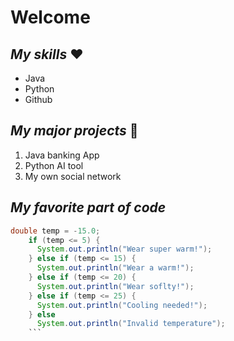 
# Welcome

## *My skills* ❤️
- Java
- Python
- Github

## *My major projects* 💼
1. Java banking App
2. Python AI tool
3. My own social network
   
## *My favorite part of code*
```java
double temp = -15.0;
    if (temp <= 5) {
      System.out.println("Wear super warm!");
    } else if (temp <= 15) {
      System.out.println("Wear a warm!");
    } else if (temp <= 20) {
      System.out.println("Wear soflty!");
    } else if (temp <= 25) {
      System.out.println("Cooling needed!");
    } else
      System.out.println("Invalid temperature");
    ```
